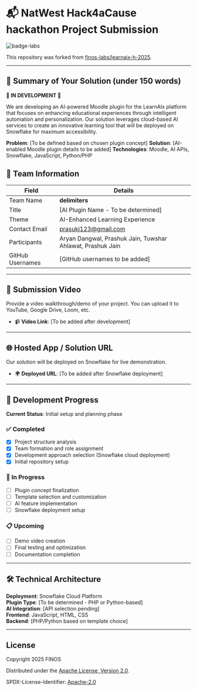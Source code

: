 # 📬 NatWest Hack4aCause hackathon Project Submission

![badge-labs](https://user-images.githubusercontent.com/327285/230928932-7c75f8ed-e57b-41db-9fb7-a292a13a1e58.svg)

This repository was forked from [finos-labs/learnaix-h-2025](https://github.com/finos-labs/learnaix-h-2025).

---

## 📄 Summary of Your Solution (under 150 words)

**🚧 IN DEVELOPMENT 🚧**

We are developing an AI-powered Moodle plugin for the LearnAIx platform that focuses on enhancing educational experiences through intelligent automation and personalization. Our solution leverages cloud-based AI services to create an innovative learning tool that will be deployed on Snowflake for maximum accessibility.

**Problem**: [To be defined based on chosen plugin concept]
**Solution**: [AI-enabled Moodle plugin details to be added]
**Technologies**: Moodle, AI APIs, Snowflake, JavaScript, Python/PHP

## 👥 Team Information

| Field            | Details                               |
| ---------------- | ------------------------------------- |
| Team Name        | **delimiters**                        |
| Title            | [AI Plugin Name - To be determined]   |
| Theme            | AI-Enhanced Learning Experience       |
| Contact Email    | prasukj123@gmail.com                  |
| Participants     | Aryan Dangwal, Prashuk Jain, Tuwshar Ahlawat, Prashuk Jain |
| GitHub Usernames | [GitHub usernames to be added]        |

---

## 🎥 Submission Video

Provide a video walkthrough/demo of your project. You can upload it to YouTube, Google Drive, Loom, etc.

- 📹 **Video Link**: [To be added after development]

---

## 🌐 Hosted App / Solution URL

Our solution will be deployed on Snowflake for live demonstration.

- 🌍 **Deployed URL**: [To be added after Snowflake deployment]

---

## 🚀 Development Progress

**Current Status**: Initial setup and planning phase

### ✅ Completed
- [x] Project structure analysis
- [x] Team formation and role assignment
- [x] Development approach selection (Snowflake cloud deployment)
- [x] Initial repository setup

### 🔄 In Progress
- [ ] Plugin concept finalization
- [ ] Template selection and customization
- [ ] AI feature implementation
- [ ] Snowflake deployment setup

### 📋 Upcoming
- [ ] Demo video creation
- [ ] Final testing and optimization
- [ ] Documentation completion

---

## 🛠️ Technical Architecture

**Deployment**: Snowflake Cloud Platform  
**Plugin Type**: [To be determined - PHP or Python-based]  
**AI Integration**: [API selection pending]  
**Frontend**: JavaScript, HTML, CSS  
**Backend**: [PHP/Python based on template choice]  

---

## License

Copyright 2025 FINOS

Distributed under the [Apache License, Version 2.0](http://www.apache.org/licenses/LICENSE-2.0).

SPDX-License-Identifier: [Apache-2.0](https://spdx.org/licenses/Apache-2.0)
